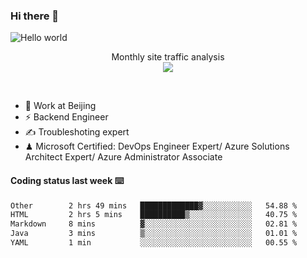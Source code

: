 ### Hi there 👋

<img src="https://raw.githubusercontent.com/sagar-viradiya/sagar-viradiya/master/resources/banner.png" alt="Hello world">
<p align="center"> 
 Monthly site traffic analysis <br/>
  <img src="https://profile-counter.glitch.me/youszoe/count.svg" />
</p>
<br/>

- 🍻 Work at Beijing 
- ⚡ Backend Engineer
- ✍️ Troubleshoting expert
- ♟  Microsoft Certified: DevOps Engineer Expert/ Azure Solutions Architect Expert/ Azure Administrator Associate

#### Coding status last week ⌨️

<!--START_SECTION:waka-->

```txt
Other        2 hrs 49 mins   █████████████▓░░░░░░░░░░░   54.88 %
HTML         2 hrs 5 mins    ██████████▒░░░░░░░░░░░░░░   40.75 %
Markdown     8 mins          ▓░░░░░░░░░░░░░░░░░░░░░░░░   02.81 %
Java         3 mins          ▒░░░░░░░░░░░░░░░░░░░░░░░░   01.01 %
YAML         1 min           ░░░░░░░░░░░░░░░░░░░░░░░░░   00.55 %
```

<!--END_SECTION:waka-->

<br/>
<center><img src="http://ghchart.rshah.org/409ba5/yousazoe" alt="" /></center>



